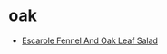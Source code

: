 # oak

 * [Escarole Fennel And Oak Leaf Salad](../index/e/escarole-fennel-and-oak-leaf-salad-236393.json)
